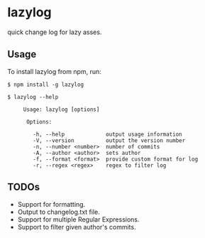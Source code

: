 # lazylog
quick change log for lazy asses.

## Usage

To install lazylog from npm, run:

```
$ npm install -g lazylog
```

```
$ lazylog --help

     Usage: lazylog [options]
    
      Options:
    
        -h, --help             output usage information
        -V, --version          output the version number
        -n, --number <number>  number of commits
        -A, --author <author>  sets author
        -f, --format <format>  provide custom format for log
        -r, --regex <regex>    regex to filter log

```

## TODOs

- Support for formatting.
- Output to changelog.txt file.
- Support for multiple Regular Expressions.
- Support to filter given author's commits.
